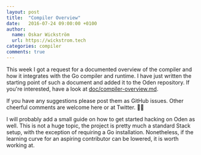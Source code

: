 ```yaml
---
layout: post
title:  "Compiler Overview"
date:   2016-07-24 09:00:00 +0100
author:
  name: Oskar Wickström
  url: https://wickstrom.tech
categories: compiler
comments: true
---
```


This week I got a request for a documented overview of the compiler and how it
integrates with the Go compiler and runtime. I have just written the starting
point of such a document and added it to the Oden repository. If you're
interested, have a look at
[doc/compiler-overview.md](https://github.com/oden-lang/oden/blob/master/doc/compiler-overview.md#compiler-overview.).

If you have any suggestions please post them as GitHub issues. Other cheerful
comments are welcome here or at Twitter. 🙏🏾

I will probably add a small guide on how to get started hacking on Oden as
well. This is not a huge topic, the project is pretty much a standard Stack
setup, with the exception of requiring a Go installation. Nonetheless, if the
learning curve for an aspiring contributor can be lowered, it is worth working
at.
